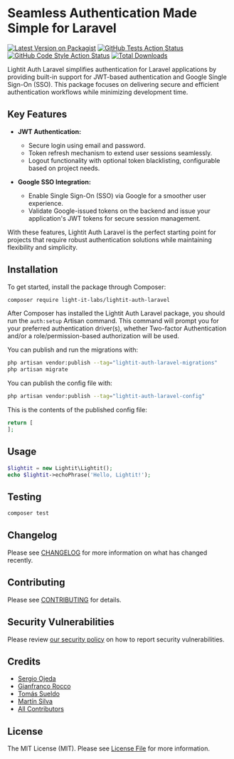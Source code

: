 # Seamless Authentication Made Simple for Laravel

[![Latest Version on Packagist](https://img.shields.io/packagist/v/light-it-labs/lightit-auth-laravel.svg?style=flat-square)](https://packagist.org/packages/light-it-labs/lightit-auth-laravel)
[![GitHub Tests Action Status](https://img.shields.io/github/actions/workflow/status/light-it-labs/lightit-auth-laravel/run-tests.yml?branch=main&label=tests&style=flat-square)](https://github.com/light-it-labs/lightit-auth-laravel/actions?query=workflow%3Arun-tests+branch%3Amain)
[![GitHub Code Style Action Status](https://img.shields.io/github/actions/workflow/status/light-it-labs/lightit-auth-laravel/fix-php-code-style-issues.yml?branch=main&label=code%20style&style=flat-square)](https://github.com/light-it-labs/lightit-auth-laravel/actions?query=workflow%3A"Fix+PHP+code+style+issues"+branch%3Amain)
[![Total Downloads](https://img.shields.io/packagist/dt/light-it-labs/lightit-auth-laravel.svg?style=flat-square)](https://packagist.org/packages/light-it-labs/lightit-auth-laravel)

Lightit Auth Laravel simplifies authentication for Laravel applications by providing built-in support for JWT-based authentication and Google Single Sign-On (SSO). This package focuses on delivering secure and efficient authentication workflows while minimizing development time.  

## Key Features

- **JWT Authentication:**  
  - Secure login using email and password.  
  - Token refresh mechanism to extend user sessions seamlessly.  
  - Logout functionality with optional token blacklisting, configurable based on project needs.  

- **Google SSO Integration:**  
  - Enable Single Sign-On (SSO) via Google for a smoother user experience.  
  - Validate Google-issued tokens on the backend and issue your application's JWT tokens for secure session management.  

With these features, Lightit Auth Laravel is the perfect starting point for projects that require robust authentication solutions while maintaining flexibility and simplicity.  

## Installation

To get started, install the package through Composer:

```bash
composer require light-it-labs/lightit-auth-laravel
```

After Composer has installed the Lightit Auth Laravel package, you should run the `auth:setup` Artisan command. This command will prompt you for your preferred authentication driver(s), whether Two-factor Authentication and/or a role/permission-based authorization will be used.

You can publish and run the migrations with:

```bash
php artisan vendor:publish --tag="lightit-auth-laravel-migrations"
php artisan migrate
```

You can publish the config file with:

```bash
php artisan vendor:publish --tag="lightit-auth-laravel-config"
```

This is the contents of the published config file:

```php
return [
];
```

## Usage

```php
$lightit = new Lightit\Lightit();
echo $lightit->echoPhrase('Hello, Lightit!');
```

## Testing

```bash
composer test
```

## Changelog

Please see [CHANGELOG](CHANGELOG.md) for more information on what has changed recently.

## Contributing

Please see [CONTRIBUTING](CONTRIBUTING.md) for details.

## Security Vulnerabilities

Please review [our security policy](../../security/policy) on how to report security vulnerabilities.

## Credits

- [Sergio Ojeda](https://github.com/sojeda)
- [Gianfranco Rocco](https://github.com/gianfranco-rocco)
- [Tomás Sueldo](https://github.com/tomisueldo)
- [Martín Silva](https://github.com/Tincho44)
- [All Contributors](../../contributors)

## License

The MIT License (MIT). Please see [License File](LICENSE.md) for more information.
